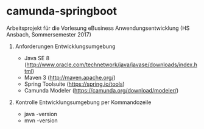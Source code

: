 camunda-springboot
==================

Arbeitsprojekt für die Vorlesung eBusiness Anwendungsentwicklung (HS Ansbach, Sommersemester 2017)

1) Anforderungen Entwicklungsumgebung
   - Java SE 8 (http://www.oracle.com/technetwork/java/javase/downloads/index.html)
   - Maven 3 (http://maven.apache.org/)
   - Spring Toolsuite (https://spring.io/tools)
   - Camunda Modeler (https://camunda.org/download/modeler/)
   
2) Kontrolle Entwicklungsumgebung per Kommandozeile
   - java -version
   - mvn -version